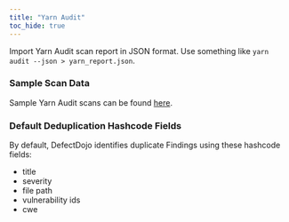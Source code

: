 ```yaml
---
title: "Yarn Audit"
toc_hide: true
---
```

Import Yarn Audit scan report in JSON format. Use something like `yarn audit --json > yarn_report.json`.

### Sample Scan Data
Sample Yarn Audit scans can be found [here](https://github.com/DefectDojo/django-DefectDojo/tree/master/unittests/scans/yarn_audit).

### Default Deduplication Hashcode Fields
By default, DefectDojo identifies duplicate Findings using these hashcode fields:

- title
- severity
- file path
- vulnerability ids
- cwe
